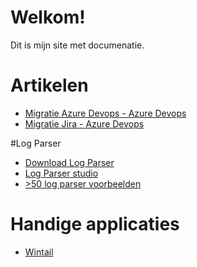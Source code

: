 # Welkom!
Dit is mijn site met documenatie.

# Artikelen

* [Migratie Azure Devops - Azure Devops](./AzureDevops-AzureDevops-Migratie/index.html)
* [Migratie Jira - Azure Devops](./Jira-AzureDevops-Migratie/index.html)

#Log Parser

* [Download Log Parser](https://www.microsoft.com/en-US/download/details.aspx?id=24659)
* [Log Parser studio](https://techcommunity.microsoft.com/t5/exchange-team-blog/introducing-log-parser-studio/ba-p/601131)
* [>50 log parser voorbeelden](https://mlichtenberg.wordpress.com/2011/02/03/log-parser-rocks-more-than-50-examples/)

# Handige applicaties
* [Wintail](https://www.baremetalsoft.com/wintail/)